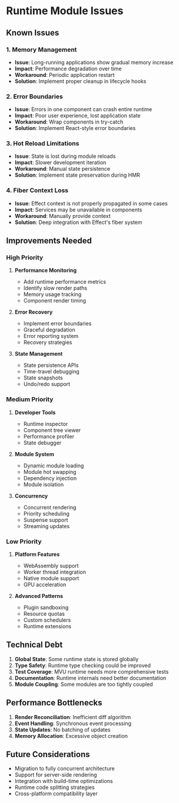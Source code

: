 # Runtime Module Issues

## Known Issues

### 1. Memory Management
- **Issue**: Long-running applications show gradual memory increase
- **Impact**: Performance degradation over time
- **Workaround**: Periodic application restart
- **Solution**: Implement proper cleanup in lifecycle hooks

### 2. Error Boundaries
- **Issue**: Errors in one component can crash entire runtime
- **Impact**: Poor user experience, lost application state
- **Workaround**: Wrap components in try-catch
- **Solution**: Implement React-style error boundaries

### 3. Hot Reload Limitations
- **Issue**: State is lost during module reloads
- **Impact**: Slower development iteration
- **Workaround**: Manual state persistence
- **Solution**: Implement state preservation during HMR

### 4. Fiber Context Loss
- **Issue**: Effect context is not properly propagated in some cases
- **Impact**: Services may be unavailable in components
- **Workaround**: Manually provide context
- **Solution**: Deep integration with Effect's fiber system

## Improvements Needed

### High Priority

1. **Performance Monitoring**
   - Add runtime performance metrics
   - Identify slow render paths
   - Memory usage tracking
   - Component render timing

2. **Error Recovery**
   - Implement error boundaries
   - Graceful degradation
   - Error reporting system
   - Recovery strategies

3. **State Management**
   - State persistence APIs
   - Time-travel debugging
   - State snapshots
   - Undo/redo support

### Medium Priority

1. **Developer Tools**
   - Runtime inspector
   - Component tree viewer
   - Performance profiler
   - State debugger

2. **Module System**
   - Dynamic module loading
   - Module hot swapping
   - Dependency injection
   - Module isolation

3. **Concurrency**
   - Concurrent rendering
   - Priority scheduling
   - Suspense support
   - Streaming updates

### Low Priority

1. **Platform Features**
   - WebAssembly support
   - Worker thread integration
   - Native module support
   - GPU acceleration

2. **Advanced Patterns**
   - Plugin sandboxing
   - Resource quotas
   - Custom schedulers
   - Runtime extensions

## Technical Debt

1. **Global State**: Some runtime state is stored globally
2. **Type Safety**: Runtime type checking could be improved
3. **Test Coverage**: MVU runtime needs more comprehensive tests
4. **Documentation**: Runtime internals need better documentation
5. **Module Coupling**: Some modules are too tightly coupled

## Performance Bottlenecks

1. **Render Reconciliation**: Inefficient diff algorithm
2. **Event Handling**: Synchronous event processing
3. **State Updates**: No batching of updates
4. **Memory Allocation**: Excessive object creation

## Future Considerations

- Migration to fully concurrent architecture
- Support for server-side rendering
- Integration with build-time optimizations
- Runtime code splitting strategies
- Cross-platform compatibility layer